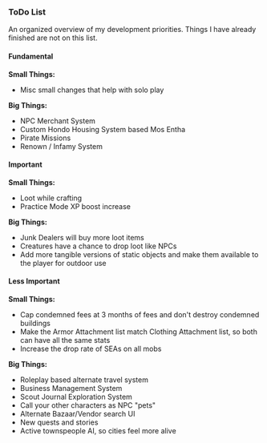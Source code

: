 ### ToDo List
An organized overview of my development priorities. Things I have already finished are not on this list.

#### Fundamental

**Small Things:**  
- Misc small changes that help with solo play

**Big Things:**
- NPC Merchant System
- Custom Hondo Housing System based Mos Entha
- Pirate Missions
- Renown / Infamy System

#### Important

**Small Things:**  
- Loot while crafting
- Practice Mode XP boost increase

**Big Things:**
- Junk Dealers will buy more loot items
- Creatures have a chance to drop loot like NPCs
- Add more tangible versions of static objects and make them available to the player for outdoor use

#### Less Important

**Small Things:**  
- Cap condemned fees at 3 months of fees and don't destroy condemned buildings
- Make the Armor Attachment list match Clothing Attachment list, so both can have all the same stats
- Increase the drop rate of SEAs on all mobs

**Big Things:**
- Roleplay based alternate travel system
- Business Management System
- Scout Journal Exploration System
- Call your other characters as NPC "pets"
- Alternate Bazaar/Vendor search UI
- New quests and stories
- Active townspeople AI, so cities feel more alive
